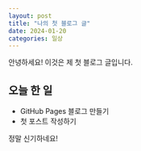 ```yaml
---
layout: post
title: "나의 첫 블로그 글"
date: 2024-01-20
categories: 일상
---
```


안녕하세요! 이것은 제 첫 블로그 글입니다.

## 오늘 한 일
- GitHub Pages 블로그 만들기
- 첫 포스트 작성하기

정말 신기하네요!
